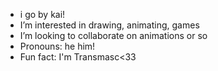 - i go by kai! 
- I’m interested in drawing, animating, games
- I’m looking to collaborate on animations or so
- Pronouns: he him!
- Fun fact: I'm Transmasc<33

<!---
Hreshey/Hreshey is a ✨ special ✨ repository because its `README.md` (this file) appears on your GitHub profile.
You can click the Preview link to take a look at your changes.
--->
